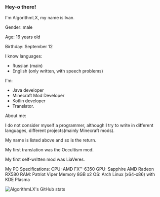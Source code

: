 ### Hey-o there!
I'm AlgorithmLX, my name is Ivan. 

Gender: male

Age: 16 years old

Birthday: September 12

I know languages:

- Russian (main)
- English (only written, with speech problems)

I'm:

- Java developer
- Minecraft Mod Developer
- Kotlin developer
- Translator.

About me: 

I do not consider myself a programmer, although I try to write in different languages, different projects(mainly Minecraft mods).

My name is listed above and so is the return. 

My first translation was the Occultism mod.

My first self-written mod was LiaVeres. 

My PC Specifications:
CPU: AMD FX™-6350
GPU: Sapphire AMD Radeon RX580 
RAM: Patriot Viper Memory 8GB x2
OS: Arch Linux (x64-x86) with KDE Plasma 

![AlgorithmLX's GitHub stats](https://github-readme-stats.vercel.app/api?username=AlgorithmLX&count_private=true&theme=dark)
